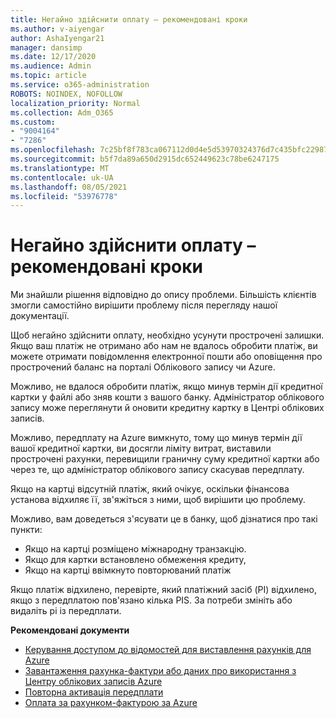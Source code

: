 ```yaml
---
title: Негайно здійснити оплату – рекомендовані кроки
ms.author: v-aiyengar
author: AshaIyengar21
manager: dansimp
ms.date: 12/17/2020
ms.audience: Admin
ms.topic: article
ms.service: o365-administration
ROBOTS: NOINDEX, NOFOLLOW
localization_priority: Normal
ms.collection: Adm_O365
ms.custom:
- "9004164"
- "7286"
ms.openlocfilehash: 7c25bf8f783ca067112d0d4e5d53970324376d7c435bfc22987508edc03f9e02
ms.sourcegitcommit: b5f7da89a650d2915dc652449623c78be6247175
ms.translationtype: MT
ms.contentlocale: uk-UA
ms.lasthandoff: 08/05/2021
ms.locfileid: "53976778"
---
```

# <a name="make-immediate-payment---recommended-steps"></a>Негайно здійснити оплату – рекомендовані кроки

Ми знайшли рішення відповідно до опису проблеми. Більшість клієнтів змогли самостійно вирішити проблему після перегляду нашої документації.

Щоб негайно здійснити оплату, необхідно усунути прострочені залишки. Якщо ваш платіж не отримано або нам не вдалось обробити платіж, ви можете отримати повідомлення електронної пошти або оповіщення про прострочений баланс на порталі Облікового запису чи Azure. 

Можливо, не вдалося обробити платіж, якщо минув термін дії кредитної картки у файлі або зняв кошти з вашого банку. Адміністратор облікового запису може переглянути й оновити кредитну картку в Центрі облікових записів. 

Можливо, передплату на Azure вимкнуто, тому що минув термін дії вашої кредитної картки, ви досягли ліміту витрат, виставили прострочені рахунки, перевищили граничну суму кредитної картки або через те, що адміністратор облікового запису скасував передплату.  

Якщо на картці відсутній платіж, який очікує, оскільки фінансова установа відхиляє її, зв'яжіться з ними, щоб вирішити цю проблему.  

Можливо, вам доведеться з'ясувати це в банку, щоб дізнатися про такі пункти:

- Якщо на картці розміщено міжнародну транзакцію. 
- Якщо для картки встановлено обмеження кредиту, 
- Якщо на картці ввімкнуто повторюваний платіж 

Якщо платіж відхилено, перевірте, який платіжний засіб (PI) відхилено, якщо з передплатою пов'язано кілька PIS. За потреби змініть або видаліть pi із передплати. 

**Рекомендовані документи** 

- [Керування доступом до відомостей для виставлення рахунків для Azure](https://docs.microsoft.com/azure/billing/billing-manage-access?WT.mc_id=Portal-Microsoft_Azure_Support)
- [Завантаження рахунка-фактури або даних про використання з Центру облікових записів Azure](https://docs.microsoft.com/azure/billing/billing-download-azure-invoice-daily-usage-date?WT.mc_id=Portal-Microsoft_Azure_Support)
- [Повторна активація передплати](https://docs.microsoft.com/azure/billing/billing-subscription-become-disable?WT.mc_id=Portal-Microsoft_Azure_Support)
- [Оплата за рахунком-фактурою за Azure](https://docs.microsoft.com/azure/cost-management-billing/manage/pay-by-invoice) 